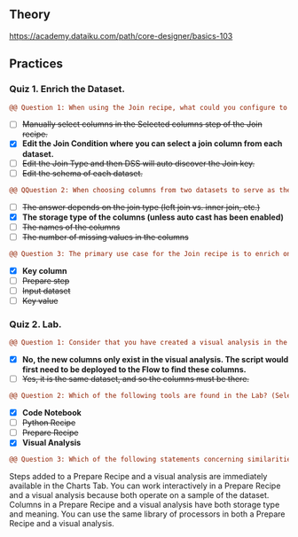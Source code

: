 ## Theory
https://academy.dataiku.com/path/core-designer/basics-103

## Practices
### Quiz 1. Enrich the Dataset.
``` diff
@@ Question 1: When using the Join recipe, what could you configure to match the datasets if Dataiku DSS does not automatically discover the join key?@@
```
- [ ] ~~Manually select columns in the Selected columns step of the Join recipe.~~
- [x] **Edit the Join Condition where you can select a join column from each dataset.**
- [ ] ~~Edit the Join Type and then DSS will auto discover the Join key.~~
- [ ] ~~Edit the schema of each dataset.~~
 
``` diff
@@ QQuestion 2: When choosing columns from two datasets to serve as the join key in a Join recipe, which of the following must be the same for each column?@@
```
- [ ] ~~The answer depends on the join type (left join vs. inner join, etc.)~~
- [x] **The storage type of the columns (unless auto cast has been enabled)**
- [ ] ~~The names of the columns~~
- [ ] ~~The number of missing values in the columns~~

``` diff
@@ Question 3: The primary use case for the Join recipe is to enrich one dataset with columns from another. What does DSS use to match values in both datasets?@@
```
- [x] **Key column**
- [ ] ~~Prepare step~~
- [ ] ~~Input dataset~~
- [ ] ~~Key value~~

### Quiz 2. Lab.
``` diff
@@ Question 1: Consider that you have created a visual analysis in the Lab. In the Script tab, you have added steps creating new columns in the dataset. If you save the script, return to the Flow and open the same dataset, will you find these newly-created columns?@@
```
- [x] **No, the new columns only exist in the visual analysis. The script would first need to be deployed to the Flow to find these columns.**
- [ ] ~~Yes, it is the same dataset, and so the columns must be there.~~

``` diff
@@ Question 2: Which of the following tools are found in the Lab? (Select all that apply.)@@
```
- [x] **Code Notebook**
- [ ] ~~Python Recipe~~
- [ ] ~~Prepare Recipe~~
- [x] **Visual Analysis**
 
``` diff
@@ Question 3: Which of the following statements concerning similarities between the Prepare recipe and the visual analysis are true? (Select all that apply.)@@
```
 Steps added to a Prepare Recipe and a visual analysis are immediately available in the Charts Tab.
 You can work interactively in a Prepare Recipe and a visual analysis because both operate on a sample of the dataset.
 Columns in a Prepare Recipe and a visual analysis have both storage type and meaning.
 You can use the same library of processors in both a Prepare Recipe and a visual analysis.
